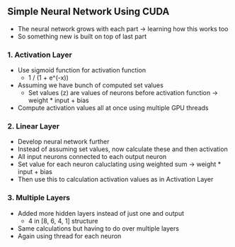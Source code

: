 ## Simple Neural Network Using CUDA

- The neural network grows with each part -> learning how this works too
- So something new is built on top of last part

### 1. Activation Layer
- Use sigmoid function for activation function
    - 1 / (1 + e^(-x))
- Assuming we have bunch of computed set values
    - Set values (z) are values of neurons before activation function -> weight * input + bias
- Compute activation values all at once using multiple GPU threads

### 2. Linear Layer
- Develop neural network further
- Instead of assuming set values, now calculate these and then activation
- All input neurons connected to each output neuron
- Set value for each neuron caluclating using weighted sum -> weight * input + bias
- Then use this to calculation activation values as in Activation Layer

### 3. Multiple Layers
- Added more hidden layers instead of just one and output
    - 4 in [8, 6, 4, 1] structure
- Same calculations but having to do over multiple layers
- Again using thread for each neuron